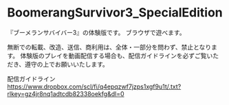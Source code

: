 # BoomerangSurvivor3_SpecialEdition

『ブーメランサバイバー3』の体験版です。
ブラウザで遊べます。

無断での転載、改造、送信、商利用は、全体・一部分を問わず、禁止となります。
体験版のプレイを動画配信する場合も、配信ガイドラインを必ずご覧いただき、遵守の上でお願いいたします。

配信ガイドライン
https://www.dropbox.com/scl/fi/q4epqzwf7jzps1xgf9u1t/.txt?rlkey=gz4jr8nq1adtcdb82338oekfg&dl=0
